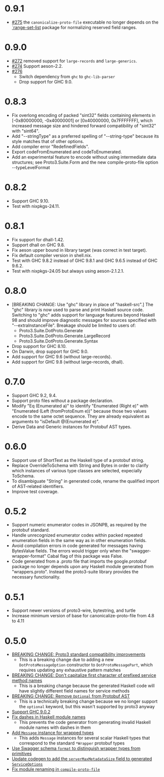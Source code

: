 # 0.9.1
* [#275](https://github.com/awakesecurity/proto3-suite/pull/275) the `canonicalize-proto-file` executable no longer depends on the [`range-set-list](https://github.com/phadej/range-set-list#readme) package for normalizing reserved field ranges.

# 0.9.0
* [#272](https://github.com/awakesecurity/proto3-suite/pull/272) removed support for `large-records` and `large-generics`.
* [#274](https://github.com/awakesecurity/proto3-suite/pull/274) Support aeson-2.2.
* [#276](https://github.com/awakesecurity/proto3-suite/pull/276)
  * Switch dependency from `ghc` to `ghc-lib-parser`
  * Drop support for GHC 9.0.

# 0.8.3
* Fix overlong encoding of packed "sint32" fields containing elements in
  [-0x80000000, -0x40000001] or [0x40000000, 0x7FFFFFFF], which increased
  message size and hindered forward compatibility of "sint32" with "sint64".
* Add "--stringType" as a preferred spelling of "--string-type"
  because its style matches that of other options.
* Add compiler error "RedefinedFields".
* Export codeFromEnumerated and codeToEnumerated.
* Add an experimental feature to encode without using
  intermediate data structures; see Proto3.Suite.Form and
  the new compile-proto-file option --typeLevelFormat

# 0.8.2
* Support GHC 9.10.
* Test with nixpkgs-24.11.

# 0.8.1
* Fix support for dhall-1.42.
* Support dhall on GHC 9.8.
* Fix aeson upper bound in library target (was correct in test target).
* Fix default compiler version in shell.nix.
* Test with GHC 9.8.2 instead of GHC 9.8.1 and GHC 9.6.5 instead of GHC 9.6.2.
* Test with nixpkgs-24.05 but always using aeson-2.1.2.1.

# 0.8.0
* [BREAKING CHANGE: Use "ghc" library in place of "haskell-src".]
  The "ghc" library is now used to parse and print Haskell source code.
  Switching to "ghc" adds support for language features beyond Haskell 98
  and should improve diagnostic messages for sources specified with
  "--extraInstanceFile".  Breakage should be limited to users of:
  * Proto3.Suite.DotProto.Generate
  * Proto3.Suite.DotProto.Generate.LargeRecord
  * Proto3.Suite.DotProto.Generate.Syntax
* Drop support for GHC 8.10.
* On Darwin, drop support for GHC 9.0.
* Add support for GHC 9.6 (without large-records).
* Add support for GHC 9.8 (without large-records, dhall).

# 0.7.0
* Support GHC 9.2, 9.4.
* Support proto files without a package declaration.
* Modify "Eq (Enumerated a)" to identify "Enumerated (Right e)"
  with "Enumerated (Left (fromProtoEnum e))" because those two
  values encode to the same octet sequence.  They are already
  equivalent as arguments to "isDefault @(Enumerated e)".
* Derive Data and Generic instances for Protobuf AST types.

# 0.6.0
* Support use of ShortText as the Haskell type of a protobuf string.
* Replace OverrideToSchema with String and Bytes in order to clarify which
  instances of various type classes are selected, expecially ToSchema.
* To disambiguate "String" in generated code, rename
  the qualified import of AST-related identifiers.
* Improve test coverage.

# 0.5.2
* Support numeric enumerator codes in JSONPB,
  as required by the protobuf standard.
* Handle unrecognized enumerator codes within packed repeated
  enumeration fields in the same way as in other enumeration fields.
* Avoid compilation errors in code generated for messages having BytesValue
  fields.  The errors would trigger only when the "swagger-wrapper-format"
  Cabal flag of this package was False.
* Code generated from a .proto file that imports the google.protobuf package
  no longer depends upon any Haskell module generated from "wrappers.proto".
  Instead the proto3-suite library provides the necessary functionality.

# 0.5.1
* Support newer versions of proto3-wire, bytestring, and turtle
* Increase minimum version of base for canonicalize-proto-file from 4.8 to 4.11

# 0.5.0
* [BREAKING CHANGE: Proto3 standard compatibility improvements](https://github.com/awakesecurity/proto3-suite/pull/143)
  * This is a breaking change due to adding a new `DotProtoMessageOption`
    constructor to `DotProtoMessagePart`, which requires updating any
    exhaustive pattern matches
* [BREAKING CHANGE: Don't capitalize first character of prefixed service method names](https://github.com/awakesecurity/proto3-suite/pull/171)
  * This is a breaking change because the generated Haskell code will have
    slightly different field names for service methods
* [BREAKING CHANGE: Remove `Optional` from Protobuf AST](https://github.com/awakesecurity/proto3-suite/pull/165)
  * This is a technically breaking change because we no longer support the
    `optional` keyword, but this wasn't supported by proto3 anyway
* [Support GHC 9.0.2](https://github.com/awakesecurity/proto3-suite/pull/176)
* [Fix dashes in Haskell module names](https://github.com/awakesecurity/proto3-suite/pull/173)
  * This prevents the code generator from generating invalid Haskell module
    names with dashes in them
* [Add `Message` instance for wrapped types](https://github.com/awakesecurity/proto3-suite/pull/162)
  * This adds `Message` instances for several scalar Haskell types that
    correspond to the standard `*Wrapper` protobuf types
* [Use Swagger schema `format` to distinguish wrapper types from primitives](https://github.com/awakesecurity/proto3-suite/pull/167)
* [Update codegen to add the `serverMaxMetadataSize` field to generated `ServiceOptions`](https://github.com/awakesecurity/proto3-suite/pull/181)
* [Fix module renaming in `compile-proto-file`](https://github.com/awakesecurity/proto3-suite/pull/183)
